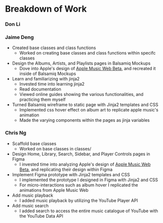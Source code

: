 # Breakdown of Work

### Don Li


### Jaime Deng
- Created base classes and class functions
  - Worked on creating base classes and class functions within specifc classes
- Design the Albums, Artists, and Playlists pages in Balsamiq Mockups
  - Dove into Apple's design of [Apple Music Web Beta](https://beta.music.apple.com), and recreated it inside of Balsamiq Mockups
- Learn and familiarizing with jinja2
  - Invested time into learning jinja2
  - Read documentation
  - Viewed online guides showing the various functionalities, and practicing them myself
- Turned Balsamiq wireframe to static page with Jinja2 templates and CSS
  - Implemented css hover effect on album art to replicate apple music's animation
  - Made the varying components within the pages as jinja variables

### Chris Ng
- Scaffold base classes
  - Worked on base classes in classes/
- Design Home, Library, Search, Sidebar, and Player Controls pages in Figma
  - I invested time into analyzing Apple's design of [Apple Music Web Beta](https://beta.music.apple.com), and replicating their design within Figma
- Implement Figma prototype with Jinja2 templates and CSS
  - I implemented the prototype I designed in Figma with Jinja2 and CSS
  - For micro-interactions such as album hover I replicated the animations from Apple Music Web
- Add music playback
  - I added music playback by utilizing the YouTube Player API
- Add music search
  - I added search to access the entire music catalogue of YouTube with the YouTube Data API
